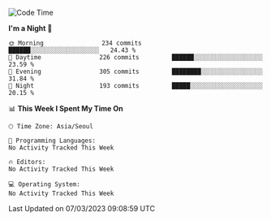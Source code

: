 <!--START_SECTION:waka-->
![Code Time](http://img.shields.io/badge/Code%20Time-1%2C510%20hrs%2017%20mins-blue)

**I'm a Night 🦉** 

```text
🌞 Morning                234 commits         ██████░░░░░░░░░░░░░░░░░░░   24.43 % 
🌆 Daytime                226 commits         ██████░░░░░░░░░░░░░░░░░░░   23.59 % 
🌃 Evening                305 commits         ████████░░░░░░░░░░░░░░░░░   31.84 % 
🌙 Night                  193 commits         █████░░░░░░░░░░░░░░░░░░░░   20.15 % 
```


📊 **This Week I Spent My Time On** 

```text
🕑︎ Time Zone: Asia/Seoul

💬 Programming Languages: 
No Activity Tracked This Week

🔥 Editors: 
No Activity Tracked This Week

💻 Operating System: 
No Activity Tracked This Week
```


 Last Updated on 07/03/2023 09:08:59 UTC
<!--END_SECTION:waka-->

